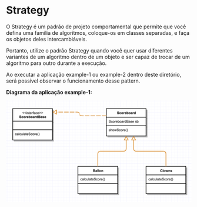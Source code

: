 # Strategy

O Strategy é um padrão de projeto comportamental que permite que você defina uma família de algoritmos, coloque-os em classes separadas, e faça os objetos deles intercambiáveis.

Portanto, utilize o padrão Strategy quando você quer usar diferentes variantes de um algoritmo dentro de um objeto e ser capaz de trocar de um algoritmo para outro durante a execução.

Ao executar a aplicação example-1 ou example-2 dentro deste diretório, será possível observar o funcionamento desse pattern. 


**Diagrama da aplicação example-1:**

![Diagrama](doc/Strategy.png)